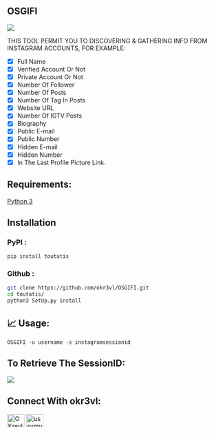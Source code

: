 ## OSGIFI

[![](https://i.im.ge/2021/09/04/QSgbrJ.png)](https://im.ge/i/QSgbrJ)

THIS TOOL PERMIT YOU TO DISCOVERING & GATHERING INFO FROM INSTAGRAM ACCOUNTS, FOR EXAMPLE:

- [x] Full Name              
- [x] Verified Account Or Not
- [x] Private Account Or Not
- [x] Number Of Follower
- [x] Number Of Posts
- [x] Number Of Tag In Posts
- [x] Website URL
- [x] Number Of IGTV Posts
- [x] Biography
- [x] Public E-mail
- [x] Public Number
- [x] Hidden E-mail
- [x] Hidden Number
- [x] In The Last Profile Picture Link.

## Requirements:
[Python 3](https://www.python.org/downloads/release/python-397/)

## Installation
### PyPI :

```pip install toutatis```

### Github :

```bash
git clone https://github.com/okr3vl/OSGIFI.git
cd toutatis/
python3 SetUp.py install
```

## 📈 Usage:

```
OSGIFI -u username -s instagramsessionid
```

## To Retrieve The SessionID:
![](https://lh3.googleusercontent.com/proxy/ADpgW3ne93UnLTO2ls1CUNOR7yqSoLDcpPTYeapX-cf317N2UMzLOqWZdO4OWX2SMPylViBVeZcqf1_rtuZoxC5Yzk2sLBAM-duX_HCrXmsOgnqhYJIj5YWiCUOWCQ)

## Connect With okr3vl:

<p align="left">
<a href="https://twitter.com/OKrevl" target="blank"><img align="center" src="https://cdn.jsdelivr.net/npm/simple-icons@3.0.1/icons/twitter.svg" alt="OKrevl" height="30" width="40" /></a>
<a href="https://instagram.com/ussvmv_krevl" target="blank"><img align="center" src="https://cdn.jsdelivr.net/npm/simple-icons@3.0.1/icons/instagram.svg" alt="ussvmv_krevl" height="30" width="40" /></a>
</p>

